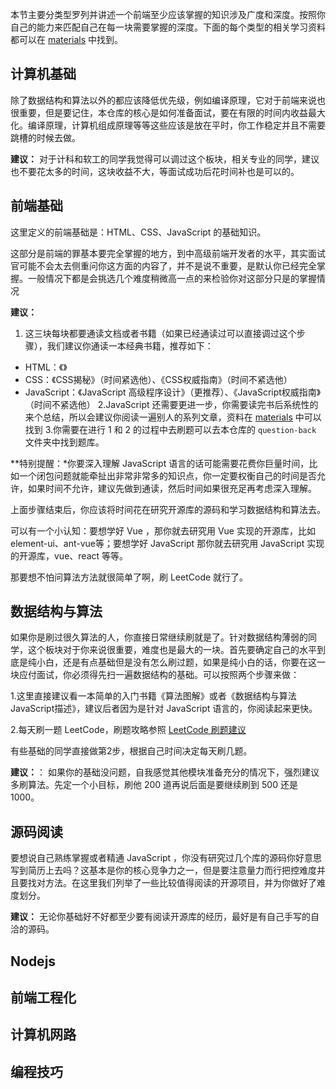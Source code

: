 本节主要分类型罗列并讲述一个前端至少应该掌握的知识涉及广度和深度。按照你自己的能力来匹配自己在每一块需要掌握的深度。下面的每个类型的相关学习资料都可以在 [materials](https://github.com/cuixueshe/front-end-interview-skills/blob/main/guide/materials.md) 中找到。

## 计算机基础
除了数据结构和算法以外的都应该降低优先级，例如编译原理，它对于前端来说也很重要，但是要记住，本仓库的核心是如何准备面试，要在有限的时间内收益最大化。编译原理，计算机组成原理等等这些应该是放在平时，你工作稳定并且不需要跳槽的时候去做。

**建议：**
对于计科和软工的同学我觉得可以调过这个板块，相关专业的同学，建议也不要花太多的时间，这块收益不大，等面试成功后花时间补也是可以的。

## 前端基础
这里定义的前端基础是：HTML、CSS、JavaScript 的基础知识。

这部分是前端的罪基本要完全掌握的地方，到中高级前端开发者的水平，其实面试官可能不会太去侧重问你这方面的内容了，并不是说不重要，是默认你已经完全掌握。一般情况下都是会挑选几个难度稍微高一点的来检验你对这部分只是的掌握情况

**建议：**
1. 这三块每块都要通读文档或者书籍（如果已经通读过可以直接调过这个步骤），我们建议你通读一本经典书籍，推荐如下：
  - HTML：《》
  - CSS：《CSS揭秘》（时间紧选他）、《CSS权威指南》（时间不紧选他）
  - JavaScript：《JavaScript 高级程序设计》（更推荐）、《JavaScript权威指南》（时间不紧选他）
2.JavaScript 还需要更进一步，你需要读完书后系统性的来个总结，所以会建议你阅读一遍别人的系列文章，资料在 [materials](https://github.com/cuixueshe/front-end-interview-skills/blob/main/guide/materials.md) 中可以找到
3.你需要在进行 1 和 2 的过程中去刷题可以去本仓库的 `question-back` 文件夹中找到题库。

**特别提醒：*你要深入理解 JavaScript 语言的话可能需要花费你巨量时间，比如一个闭包问题就能牵扯出非常非常多的知识点，你一定要权衡自己的时间是否允许，如果时间不允许，建议先做到通读，然后时间如果很充足再考虑深入理解。


上面步骤结束后，你应该将时间花在研究开源库的源码和学习数据结构和算法去。

可以有一个小认知：要想学好 Vue ，那你就去研究用 Vue 实现的开源库，比如element-ui、ant-vue等；要想学好 JavaScript 那你就去研究用 JavaScript 实现的开源库，vue、react 等等。

那要想不怕问算法方法就很简单了啊，刷 LeetCode 就行了。

## 数据结构与算法
如果你是刷过很久算法的人，你直接日常继续刷就是了。针对数据结构薄弱的同学，这个板块对于你来说很重要，难度也是最大的一块。首先要确定自己的水平到底是纯小白，还是有点基础但是没有怎么刷过题，如果是纯小白的话，你要在这一块应付面试，你必须得先扫一遍数据结构的基础。可以按照两个步骤来做：

1.这里直接建议看一本简单的入门书籍《算法图解》或者《数据结构与算法JavaScript描述》，建议后者因为是针对 JavaScript 语言的，你阅读起来更快。

2.每天刷一题 LeetCode，刷题攻略参照 [LeetCode 刷题建议]()

有些基础的同学直接做第2步，根据自己时间决定每天刷几题。

**建议：**：
如果你的基础没问题，自我感觉其他模块准备充分的情况下，强烈建议多刷算法。先定一个小目标，刷他 200 道再说后面是要继续刷到 500 还是 1000。


## 源码阅读
要想说自己熟练掌握或者精通 JavaScript ，你没有研究过几个库的源码你好意思写到简历上去吗？这基本是你的核心竞争力之一，但是要注意量力而行把控难度并且要找对方法。在这里我们列举了一些比较值得阅读的开源项目，并为你做好了难度划分。

**建议：**
无论你基础好不好都至少要有阅读开源库的经历，最好是有自己手写的自洽的源码。

## Nodejs


## 前端工程化



## 计算机网路


## 编程技巧
